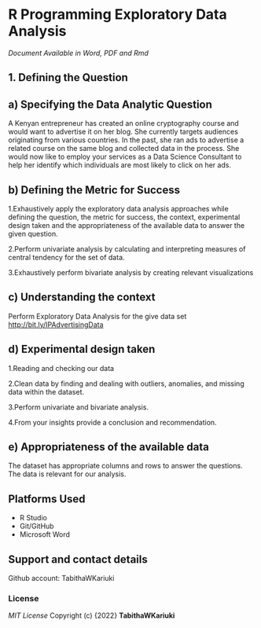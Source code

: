 # R Programming Exploratory Data Analysis
*Document Available in Word, PDF and Rmd*
## 1. Defining the Question
## a) Specifying the Data Analytic Question
A Kenyan entrepreneur has created an online cryptography course and would want to advertise it on her blog. She currently targets audiences originating from various countries. In the past, she ran ads to advertise a related course on the same blog and collected data in the process. She would now like to employ your services as a Data Science Consultant to help her identify which individuals are most likely to click on her ads.

## b) Defining the Metric for Success
1.Exhaustively apply the exploratory data analysis approaches while defining the question, the metric for success, the context, experimental design taken and the appropriateness of the available data to answer the given question.

2.Perform univariate analysis by calculating and interpreting measures of central tendency for the set of data.

3.Exhaustively perform bivariate analysis by creating relevant visualizations
## c) Understanding the context
Perform Exploratory Data Analysis for the give data set http://bit.ly/IPAdvertisingData
## d) Experimental design taken
1.Reading and checking our data

2.Clean data by finding and dealing with outliers, anomalies, and missing data within the dataset.

3.Perform univariate and bivariate analysis.

4.From your insights provide a conclusion and recommendation.
## e) Appropriateness of the available data
The dataset has appropriate columns and rows to answer the questions. The data is relevant for our analysis.
## Platforms Used
* R Studio
* Git/GitHub
* Microsoft Word
## Support and contact details
Github account: TabithaWKariuki
### License
*MIT License*
Copyright (c) {2022} **TabithaWKariuki**
<p align="left">
</p>

